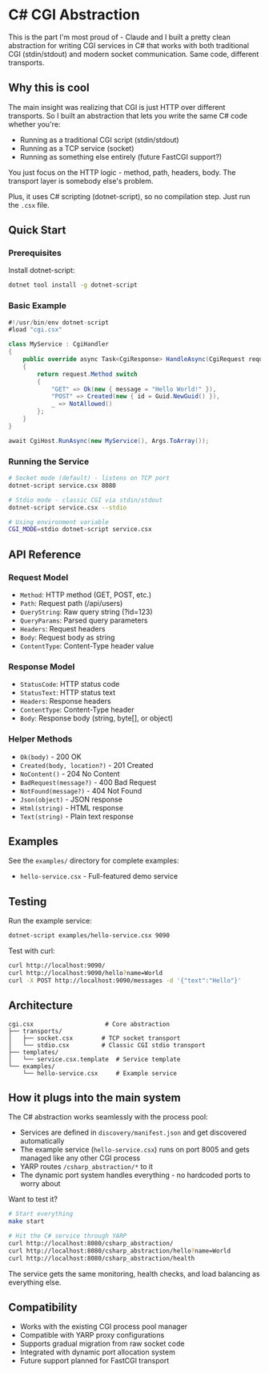 # C# CGI Abstraction

This is the part I'm most proud of - Claude and I built a pretty clean abstraction for writing CGI services in C# that works with both traditional CGI (stdin/stdout) and modern socket communication. Same code, different transports.

## Why this is cool

The main insight was realizing that CGI is just HTTP over different transports. So I built an abstraction that lets you write the same C# code whether you're:
- Running as a traditional CGI script (stdin/stdout)  
- Running as a TCP service (socket)
- Running as something else entirely (future FastCGI support?)

You just focus on the HTTP logic - method, path, headers, body. The transport layer is somebody else's problem.

Plus, it uses C# scripting (dotnet-script), so no compilation step. Just run the `.csx` file.

## Quick Start

### Prerequisites

Install dotnet-script:
```bash
dotnet tool install -g dotnet-script
```

### Basic Example

```csharp
#!/usr/bin/env dotnet-script
#load "cgi.csx"

class MyService : CgiHandler
{
    public override async Task<CgiResponse> HandleAsync(CgiRequest request)
    {
        return request.Method switch
        {
            "GET" => Ok(new { message = "Hello World!" }),
            "POST" => Created(new { id = Guid.NewGuid() }),
            _ => NotAllowed()
        };
    }
}

await CgiHost.RunAsync(new MyService(), Args.ToArray());
```

### Running the Service

```bash
# Socket mode (default) - listens on TCP port
dotnet-script service.csx 8080

# Stdio mode - classic CGI via stdin/stdout
dotnet-script service.csx --stdio

# Using environment variable
CGI_MODE=stdio dotnet-script service.csx
```

## API Reference

### Request Model
- `Method`: HTTP method (GET, POST, etc.)
- `Path`: Request path (/api/users)
- `QueryString`: Raw query string (?id=123)
- `QueryParams`: Parsed query parameters
- `Headers`: Request headers
- `Body`: Request body as string
- `ContentType`: Content-Type header value

### Response Model
- `StatusCode`: HTTP status code
- `StatusText`: HTTP status text
- `Headers`: Response headers
- `ContentType`: Content-Type header
- `Body`: Response body (string, byte[], or object)

### Helper Methods
- `Ok(body)` - 200 OK
- `Created(body, location?)` - 201 Created
- `NoContent()` - 204 No Content
- `BadRequest(message?)` - 400 Bad Request
- `NotFound(message?)` - 404 Not Found
- `Json(object)` - JSON response
- `Html(string)` - HTML response
- `Text(string)` - Plain text response

## Examples

See the `examples/` directory for complete examples:
- `hello-service.csx` - Full-featured demo service

## Testing

Run the example service:
```bash
dotnet-script examples/hello-service.csx 9090
```

Test with curl:
```bash
curl http://localhost:9090/
curl http://localhost:9090/hello?name=World
curl -X POST http://localhost:9090/messages -d '{"text":"Hello"}'
```

## Architecture

```
cgi.csx                    # Core abstraction
├── transports/
│   ├── socket.csx        # TCP socket transport
│   └── stdio.csx         # Classic CGI stdio transport
├── templates/
│   └── service.csx.template  # Service template
└── examples/
    └── hello-service.csx     # Example service
```

## How it plugs into the main system

The C# abstraction works seamlessly with the process pool:

- Services are defined in `discovery/manifest.json` and get discovered automatically
- The example service (`hello-service.csx`) runs on port 8005 and gets managed like any other CGI process
- YARP routes `/csharp_abstraction/*` to it
- The dynamic port system handles everything - no hardcoded ports to worry about

Want to test it?
```bash
# Start everything
make start

# Hit the C# service through YARP
curl http://localhost:8080/csharp_abstraction/
curl http://localhost:8080/csharp_abstraction/hello?name=World
curl http://localhost:8080/csharp_abstraction/health
```

The service gets the same monitoring, health checks, and load balancing as everything else.

## Compatibility

- Works with the existing CGI process pool manager
- Compatible with YARP proxy configurations  
- Supports gradual migration from raw socket code
- Integrated with dynamic port allocation system
- Future support planned for FastCGI transport